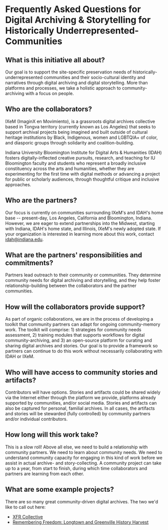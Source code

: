 # Frequently Asked Questions for Digital Archiving & Storytelling for Historically Underrepresented-Communities

## What is this initiative all about?
Our goal is to support the site-specific preservation needs of historically-underrepresented communities and their socio-cultural identity and narratives through digital archiving and digital storytelling. More than platforms and processes, we take a holistic approach to community-archiving with a focus on people.

## Who are the collaborators?
IXeM (ImaginX en Movimiento), is a grassroots digital archives collective based in Tongva territory (currently known as Los Angeles) that seeks to support archival projects being imagined and built outside of cultural heritage institutions by Black, Indigenous, women and LGBTQIA+ of color, and diasporic groups through solidarity and coalition-building.

Indiana University Bloomington Institute for Digital Arts & Humanities (IDAH) fosters digitally-inflected creative pursuits, research, and teaching for IU Bloomington faculty and students who represent a broadly inclusive constituency across the arts and humanities, whether they are experimenting for the first time with digital methods or advancing a project for public or scholarly audiences, through thoughtful critique and inclusive approaches.

## Who are the partners?
Our focus is currently on communities surrounding IXeM's and IDAH's home base -- present-day, Los Angeles, California and Bloomington, Indiana. However, we are eager to extend partnerships into the Midwest, starting with Indiana, IDAH's home state, and Illinois, IXeM's newly adopted state. If your organization is interested in learning more about this work, contact [idah@indiana.edu](mailto:idah@indiana.edu). 

##  What are the partners' responsibilities and commitments?
Partners lead outreach to their community or communities. They determine community needs for digital archiving and storytelling, and they help foster relationship-building between the collaborators and the partner communities.

## How will the collaborators provide support?
As part of organic collaborations, we are in the process of developing a toolkit that community partners can adapt for ongoing community-memory work. The toolkit will comprise: 1) strategies for community needs assessment, 2) training modules that supports workflows for digital community-archiving, and 3) an open-source platform for curating and sharing digital archives and stories. Our goal is to provide a framework so partners can continue to do this work without necessarily collaborating with IDAH or IXeM.  

## Who will have access to community stories and artifacts?
Contributors will have options. Stories and artifacts could be shared widely via the Internet either through the platform we provide, platforms already supported by communities, and/or social media. Stories and artifacts can also be captured for personal, familial archives. In all cases, the artifacts and stories will be stewarded (fully controlled) by community partners and/or individual contributors.  

## How long will this work take?
This is a slow roll! Above all else, we need to build a relationship with community partners. We need to learn about community needs. We need to understand community capacity for engaging in this kind of work before we assist in actual archive- and story-collecting. A community project can take up to a year, from start to finish, during which time collaborators and partners are learning from each other. 

## What are some example projects?
There are so many great community-driven digital archives. The two we'd like to call out here:
* [XFR Collective](https://xfrcollective.wordpress.com)
* [Remembering Freedom: Longtown and Greenville History Harvest](https://longtownhistory.github.io)
